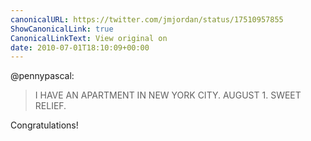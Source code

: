 ```yaml
---
canonicalURL: https://twitter.com/jmjordan/status/17510957855
ShowCanonicalLink: true
CanonicalLinkText: View original on
date: 2010-07-01T18:10:09+00:00
---
```

@pennypascal:

> I HAVE AN APARTMENT IN NEW YORK CITY. AUGUST 1. SWEET RELIEF.

Congratulations!